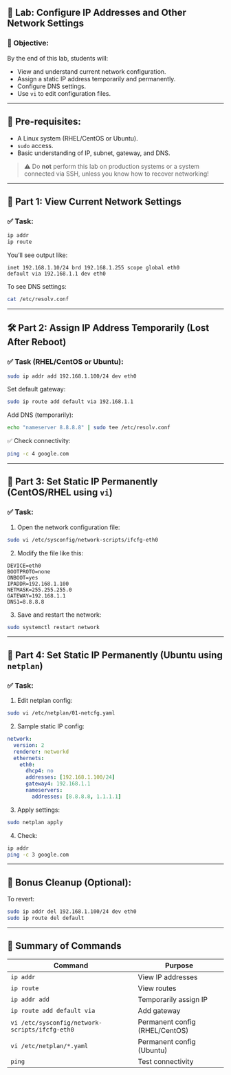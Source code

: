 ## 🧪 Lab: Configure IP Addresses and Other Network Settings

### 🎯 Objective:

By the end of this lab, students will:

* View and understand current network configuration.
* Assign a static IP address temporarily and permanently.
* Configure DNS settings.
* Use `vi` to edit configuration files.

---

## 🧰 Pre-requisites:

* A Linux system (RHEL/CentOS or Ubuntu).
* `sudo` access.
* Basic understanding of IP, subnet, gateway, and DNS.

> ⚠️ Do **not** perform this lab on production systems or a system connected via SSH, unless you know how to recover networking!

---

## 📂 Part 1: View Current Network Settings

### ✅ Task:

```bash
ip addr
ip route
```

You’ll see output like:

```
inet 192.168.1.10/24 brd 192.168.1.255 scope global eth0
default via 192.168.1.1 dev eth0
```

To see DNS settings:

```bash
cat /etc/resolv.conf
```

---

## 🛠️ Part 2: Assign IP Address Temporarily (Lost After Reboot)

### ✅ Task (RHEL/CentOS or Ubuntu):

```bash
sudo ip addr add 192.168.1.100/24 dev eth0
```

Set default gateway:

```bash
sudo ip route add default via 192.168.1.1
```

Add DNS (temporarily):

```bash
echo "nameserver 8.8.8.8" | sudo tee /etc/resolv.conf
```

✅ Check connectivity:

```bash
ping -c 4 google.com
```

---

## 🧾 Part 3: Set Static IP Permanently (CentOS/RHEL using `vi`)

### ✅ Task:

1. Open the network configuration file:

```bash
sudo vi /etc/sysconfig/network-scripts/ifcfg-eth0
```

2. Modify the file like this:

```
DEVICE=eth0
BOOTPROTO=none
ONBOOT=yes
IPADDR=192.168.1.100
NETMASK=255.255.255.0
GATEWAY=192.168.1.1
DNS1=8.8.8.8
```

3. Save and restart the network:

```bash
sudo systemctl restart network
```

---

## 🧾 Part 4: Set Static IP Permanently (Ubuntu using `netplan`)

### ✅ Task:

1. Edit netplan config:

```bash
sudo vi /etc/netplan/01-netcfg.yaml
```

2. Sample static IP config:

```yaml
network:
  version: 2
  renderer: networkd
  ethernets:
    eth0:
      dhcp4: no
      addresses: [192.168.1.100/24]
      gateway4: 192.168.1.1
      nameservers:
        addresses: [8.8.8.8, 1.1.1.1]
```

3. Apply settings:

```bash
sudo netplan apply
```

4. Check:

```bash
ip addr
ping -c 3 google.com
```

---

## 🧹 Bonus Cleanup (Optional):

To revert:

```bash
sudo ip addr del 192.168.1.100/24 dev eth0
sudo ip route del default
```

---

## 📝 Summary of Commands

| Command                                        | Purpose                        |
| ---------------------------------------------- | ------------------------------ |
| `ip addr`                                      | View IP addresses              |
| `ip route`                                     | View routes                    |
| `ip addr add`                                  | Temporarily assign IP          |
| `ip route add default via`                     | Add gateway                    |
| `vi /etc/sysconfig/network-scripts/ifcfg-eth0` | Permanent config (RHEL/CentOS) |
| `vi /etc/netplan/*.yaml`                       | Permanent config (Ubuntu)      |
| `ping`                                         | Test connectivity              |



